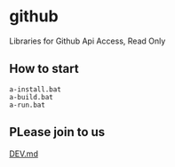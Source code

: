 # github
Libraries for Github Api Access, Read Only


## How to start

    a-install.bat
    a-build.bat
    a-run.bat


## PLease join to us
[DEV.md](docs/DEV.md)

